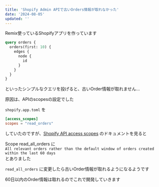 ```yaml
---
title: 'Shopify Admin APIで古いOrders情報が取れなかった'
date: '2024-08-05'
updated: ''
---
```


Remix使っているShopifyアプリを作っています  

```graphql
query orders {
  orders(first: 10) {
    edges {
      node {
        id
      }
    }
  }
}
```

といったシンプルなクエリを投げると、古いOrder情報が取れません...

原因は、APIのscopesの設定でした  

`shopify.app.toml` を

```toml
[access_scopes]
scopes = "read_orders"
```

していたのですが、[Shopify API access scopes](https://shopify.dev/docs/api/usage/access-scopes) のドキュメントを見ると

Scope read_all_orders に  
`All relevant orders rather than the default window of orders created within the last 60 days`  
とありました  

`read_all_orders` に変更したら古いOrder情報が取れるようになるようです  

60日以内のOrder情報は取れるのでこれで開発していきます
